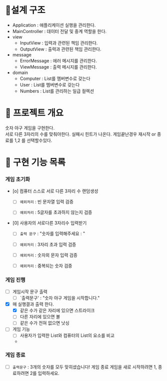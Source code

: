 # 📝설계 구조
- Application : 애플리케이션 실행을 관리한다.
- MainController : 데이터 전달 및 중계 역할을 한다.
- view
    - InputView : 입력과 관련된 책임 관리한다.
    - OutputView : 출력과 관련된 책임 관리한다.
- message
    - ErrorMessage : 에러 메시지를 관리한다.
    - ViewMessage : 출력 메시지를 관리한다.
- domain
    - Computer :  List<Integer>를 멤버변수로 갖는다
    - User :  List<Integer>를 멤버변수로 갖는다
    - Numbers :  List<Integer>를 관리하는 일급 컬렉션
# 💪 프로젝트 개요
숫자 야구 게임을 구현한다. <br>
서로 다른 3자리의 수를 맞춰야한다. 실패시  힌트가 나온다.
게임끝난경우 재시작 or 종료를 1,2 를 선택할수있다.

# 📝 구현 기능 목록
### 게임 초기화

- [o] 컴퓨터 스스로 서로 다른 3자리 수 랜덤생성
    - [ ] `예외처리` : 빈 문자열 입력 검증
    - [ ] `예외처리` : 5글자를 초과하지 않는지 검증


- [0]  사용자의 서로다른 3자리수 입력받기
    - [ ] `출력 문구` : "숫자를 입력해주세요 : "
    - [ ] `예외처리` : 3자리 초과 입력 검증
    - [ ] `예외처리` : 숫자외 문자 입력 검증
    - [ ] `예외처리` : 중복되는 숫자 검증


### 게임 진행
- [ ] 게임시작 문구 출력
    - [ ] `출력문구' : "숫자 야구 게임을 시작합니다."

- [x] 매 실행결과 출력 한다.
    - [x] 같은 수가 같은 자리에 있으면 스트라이크
    - [ ] 다른 자리에 있으면 볼
    - [ ] 같은 수가 전혀 없으면 낫싱

- [ ] 게임 기능
    - [ ] 사용자가 입력한 List와 컴퓨터의 List의 요소를 비교
    -



### 게임 종료
- [ ] `출력문구` : 3개의 숫자를 모두 맞히셨습니다! 게임 종료
  게임을 새로 시작하려면 1, 종료하려면 2를 입력하세요.